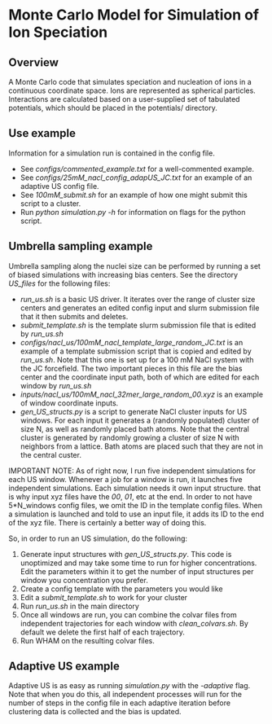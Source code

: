 # Monte Carlo Model for Simulation of Ion Speciation

## Overview
A Monte Carlo code that simulates speciation and nucleation of ions in a continuous coordinate space. Ions are represented as spherical particles. Interactions are calculated based on a user-supplied set of tabulated potentials, which should be placed in the potentials/ directory.
 
## Use example
Information for a simulation run is contained in the config file. 
- See _configs/commented_example.txt_ for a well-commented example.
- See _configs/25mM_nacl_config_adapUS_JC.txt_ for an example of an adaptive US config file.
- See _100mM_submit.sh_ for an example of how one might submit this script to a cluster.
- Run _python simulation.py -h_ for information on flags for the python script.

## Umbrella sampling example
Umbrella sampling along the nuclei size can be performed by running a set of biased simulations with increasing bias centers. See the directory _US_files_ for the following files:
- _run_us.sh_ is a basic US driver. It iterates over the range of cluster size centers and generates an edited config input and slurm submission file that it then submits and deletes.
- _submit_template.sh_ is the template slurm submission file that is edited by _run_us.sh_
- _configs/nacl_us/100mM_nacl_template_large_random_JC.txt_ is an example of a template submission script that is copied and edited by _run_us.sh_. Note that this one is set up for a 100 mM NaCl system with the JC forcefield. The two important pieces in this file are the bias center and the coordinate input path, both of which are edited for each window by _run_us.sh_
- _inputs/nacl_us/100mM_nacl_32mer_large_random_00.xyz_ is an example of window coordinate inputs.
- _gen_US_structs.py_ is a script to generate NaCl cluster inputs for US windows. For each input it generates a (randomly populated) cluster of size N, as well as randomly placed bath atoms. Note that the central cluster is generated by randomly growing a cluster of size N with neighbors from a lattice. Bath atoms are placed such that they are not in the central custer.

IMPORTANT NOTE: As of right now, I run five independent simulations for each US window. Whenever a job for a window is run, it launches five independent simulations. Each simulation needs it own input structure. that is why input xyz files have the _00_, _01_, etc at the end. In order to not have 5\*N_windows config files, we omit the ID in the template config files. When a simulation is launched and told to use an input file, it adds its ID to the end of the xyz file. There is certainly a better way of doing this.

So, in order to run an US simulation, do the following:
1. Generate input structures with _gen_US_structs.py_. This code is unoptimized and may take some time to run for higher concentrations. Edit the parameters within it to get the number of input structures per window you concentration you prefer.
2. Create a config template with the parameters you would like
3. Edit a _submit_template.sh_ to work for your cluster
4. Run _run_us.sh_ in the main directory
5. Once all windows are run, you can combine the colvar files from independent trajectories for each window with _clean_colvars.sh_. By default we delete the first half of each trajectory. 
6. Run WHAM on the resulting colvar files. 

## Adaptive US example
Adaptive US is as easy as running _simulation.py_ with the _-adaptive_ flag. Note that when you do this, all independent processes will run for the number of steps in the config file in each adaptive iteration before clustering data is collected and the bias is updated. 
